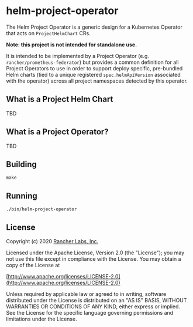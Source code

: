 helm-project-operator
========

The Helm Project Operator is a generic design for a Kubernetes Operator that acts on `ProjectHelmChart` CRs.

**Note: this project is not intended for standalone use.** 

It is intended to be implemented by a Project Operator (e.g. `rancher/prometheus-federator`) but provides a common definition for all Project Operators to use in order to support deploy specific, pre-bundled Helm charts (tied to a unique registered `spec.helmApiVersion` associated with the operator) across all project namespaces detected by this operator.

## What is a Project Helm Chart

TBD

## What is a Project Operator?

TBD

## Building

`make`

## Running

`./bin/helm-project-operator`

## License
Copyright (c) 2020 [Rancher Labs, Inc.](http://rancher.com)

Licensed under the Apache License, Version 2.0 (the "License");
you may not use this file except in compliance with the License.
You may obtain a copy of the License at

[http://www.apache.org/licenses/LICENSE-2.0](http://www.apache.org/licenses/LICENSE-2.0)

Unless required by applicable law or agreed to in writing, software
distributed under the License is distributed on an "AS IS" BASIS,
WITHOUT WARRANTIES OR CONDITIONS OF ANY KIND, either express or implied.
See the License for the specific language governing permissions and
limitations under the License.
